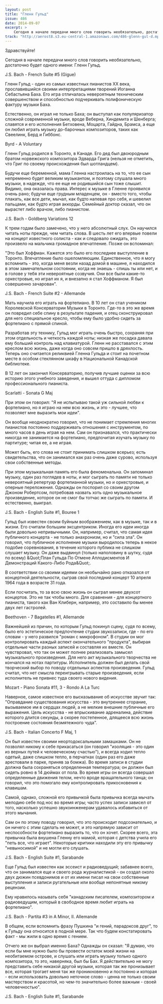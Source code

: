 ```yaml
---
layout: post
title: "Гленн Гульд"
issue: 486
date: 2014-09-07
excerpt: >
    Сегодня в начале передачи много слов говорить необязательно, достаточно будет одного имени: Гленн Гульд.
track: "http://aerost8.s3.eu-central-1.amazonaws.com/486-glenn-gul-d.mp3"
---
```


Здравствуйте!

Сегодня в начале передачи много слов говорить необязательно, достаточно будет одного имени: Гленн Гульд.

J.S. Bach - French Suite #5 (Gigue)

Гленн Гульд - один из самых известных пианистов XX века, прославившийся своими интерпретациями творений Иоганна Себастьяна Баха. Его игра отличалась невероятным техническим совершенством и способностью подчеркивать полифоническую фактуру музыки Баха.

Естественно, он играл не только Баха; он выступал как популяризатор сложной современной музыки, вроде Веберна, Хиндемита и Шенберга; славятся и его исполнения Бетховена, Моцарта, Гайдна, Брамса, а еще он любил играть музыку до-барочных композиторов, таких как Свеелинк, Берд и Гиббонс.

Byrd - A Voluntary

Гленн Гульд родился в Торонто, в Канаде. Его дед был двоюродным братом норвежского композитора Эдварда Грига (нельзя не отметить, что Григ по своему происхождения был шотландцем).

Будучи еще беременной, мама Гленна настроилась на то, что ее сын непременно будет великим музыкантом, и поэтому слушала много музыки, в надежде, что ее еще не родившийся сын тоже слышит. Видимо, она оказалась права. Интерес к музыке в Гленне проявился очень рано; будучи еще грудным младенцем, он - вместо того, чтобы плакать, как все дети, мычал, как будто напевая про себя, и шевелил пальцами, как будто играя аккорды. Семейный доктор сказал, что он вырастет либо врачом, либо пианистом.

J.S. Bach - Goldberg Variations 12

К трем годам было замечено, что у него абсолютный слух. Он научился читать ноты прежде, чем читать слова. В шесть лет его впервые повели на концерт известного солиста - как и следовало ожидать, это произвело на мальчика громадное впечатление. Позже он вспоминал:

"Это был Хоффман. Кажется это было его последнее выступление в Торонто. Впечатление было ошеломляющим. Единственное, что я могу вспомнить - это, когда меня везли назад домой в машине, я находился в этом замечательном состоянии, когда не знаешь - спишь ты или нет, и в голове у тебя эти невероятные созвучия. Они все были какие-то оркестровые, но играл их я, и внезапно я стал Хоффманом. Я был совершенно зачарован".

J.S. Bach - French Suite #2 - Allemande

Мать научила его играть на фортепиано. В 10 лет он стал учеником Королевской Консерватории Музыки в Торонто. Где-то в это же время он повредил себе спину в результате падения, и отец сконструировал для него специальное кресло, чтобы ему было удобно сидеть за фортепиано с прямой спиной.

Разработав эту технику, Гульд мог играть очень быстро, сохраняя при этом отдельность и четкость каждой ноты; низкая же посадка давала ему больший контроль над клавиатурой. Гленн не расставался с этим креслом всю жизнь, даже когда оно совсем пришло в дряхлость. Теперь оно считается реликвией Гленна Гульда и стоит на почетном месте в особом стеклянном шкафу в Национальной Канадской библиотеке.

В 12 лет он закончил Консерваторию, получив лучшие оценки за всю историю этого учебного заведения, и вышел оттуда с дипломом профессионального пианиста.

Scarlatti - Sonata G Maj

При этом он говорил: "Я не испытываю такой уж сильной любви к фортепиано, но я играю на нем всю жизнь, и это - лучшее, что позволяет мне выразить мои идеи".

Он вообще неоднократно говорил, что не понимает стремления многих пианистов постоянно поддерживать отношения с инструментом, по много часов в день играя на нем. Сам он признавался, что практически никогда не занимается на фортепиано, предпочитая изучать музыку по партитуре; читая ее, а не играя.

Может быть, его слова не стоит принимать слишком всерьез; есть свидетельства, что он занимался как раз очень даже сурово, используя свои собственные методы.

При этом музыкальная память его была феноменальна. Он запоминал музыку, один раз поглядев в ноты, и мог сыграть по памяти не только невероятный репертуар фортепианной музыки, но и оркестровые, и оперные переложения. Однажды он поспорил со своим другом Джоном Робертсом, потребовав назвать хоть одно музыкальное произведение, которое он не смог бы тотчас же сыграть по памяти. И естественно, выиграл.

J.S. Bach - English Suite #1, Bouree 1

Гульд был известен своим буйным воображением, как в музыке, так и в жизни. Его считали большим эксцентриком. Иногда его идеи иногда были довольно непривычными. Он, например, считал, что самая идея публичного концерта - не только анахронизм, но и "сила зла". Он говорил, что публичное исполнение музыки выродилось теперь в некое подобие соревнования, в течение которого публика не слишком слушает музыку. Он даже выдвинул (только наполовину в шутку, судя по всему) &Quot;План Гульда По Отмене Аплодисментов И Демонстраций Какого-Либо Рода&Quot;.

В соответствии со своими идеями он необычайно рано отказался от концертной деятельности, сыграв свой последний концерт 10 апреля 1964 года в возрасте 31 года.

Если посчитать, то за всю свою жизнь он сыграл менее двухсот концертов. Это не так чтобы много. Для сравнения - для концертного пианиста, такого как Ван Клиберн, например, это составило бы менее двух лет гастролей.

Beethoven - 7 Bagatelles #1, Allemande

Важнейшей из причин, по которым Гульд покинул сцену, судя по всему, было его эстетическое предпочтение студии звукозаписи, где - по его словам - у него развился "роман с микрофоном". В студии он мог контролировать каждый аспект окончательного "продукта", выбирая отдельные части разных записей и составляя их вместе. Он чувствровал, что так он может полнее реализовать замысел музыкального произведения. Для него акт музыкального творчества не кончался на нотах партитуры. Исполнитель должен был делать свой творческий выбор по поводу отдельных аспектов произведения. Гульд считал, что нет смысла переигрывать старые произведения, если исполнитель не привнес туда своего нового видения.

Mozart - Piano Sonata #11, 3 - Rondo A La Turc

Наверное, самое известное его высказывание об искусстве звучит так: "Оправдание существования искусства - это внутреннее сгорание, вызываемое им в сердцах людей, а не мелкие внешние публичные его выражения. Цель искусства - не впрыскивание адреналина, действие которого длится секунды, а скорее постепенное, длящееся всю жизнь построение состояния безмятежного чуда".

J.S. Bach - Italian Concerto F Maj, 1

Он был известен своими неортодоксальными замашками. Он не позволял никому к себе прикасаться (он говорил "изоляция - это один из верных путей к человеческому счастью"), и всегда ходил тепло одетый, даже слишком тепло, в перчатках (один раз его даже арестовали в парке, приняв за бомжа). Во время записи в студии должна была сохраняться определенная температура; он должен был сидеть ровно в 14 дюймах от пола. Во время игры он всегда совершал определенные движения телом, нечто вроде вращательного танца; он говорил, что это помогало ему контролировать прикосновения к клавишам.

Самой, однако, сложной его привычкой была привычка всегда мычать мелодию себе под нос во время игры; часто успех записи зависел от того, насколько успешно звукоинженерам удавалось избавиться от этого мычания.

Сам он по этому поводу говорил, что это происходит подсознательно, и он ничего с этим сделать не может, и это напрямую зависит от неспособности фортепиано выразить то, что он хочет. Скорее всего, эта привычка была внушена Гленну его мамой, которая с детства учила его "петь все, что играет". Некоторые критики находили эту его привычку "невыносимой" и не могли его слушать.

J.S. Bach - English Suite #1, Sarabande

Еще Гульд был известен как эссеист и радиоведущий; забавнее всего, что он занимался еще и своего рода журналистикой - он создал около двух дюжин псевдонимов и от их имени писал на свои собственные выступления и записи ругательные или вообще непонятные никому рецензии.

Ему нравилось называть себя "канадским писателем, композитором и радиоведущим, который в свободное время любит играть на фортепиано".

J.S. Bach - Partita #3 in A Minor, II. Allemande

В общем, если вспомнить фразу Пушкина "и гений, парадоксов друг", то к Гульду она относится в подной мере. Так что будем констатировать факт - мы жили в одно время с гением.

Отчего же он выбрал именно Баха? Однажды он сказал: "Я думаю, что если бы мне нужно было бы провести остаток моей жизни на необитаемом острове, и слушать или играть музыку только одного композитора, то это, наверняка, был бы Бах. Я действительно не могу представить себе никакой другой музыки, которая так же пронизывает все, которая трогает меня так же проникновенно и постоянно и которая - если использовать довольно неточное слово - ценна не только своим мастерством и красотой, но чем-то значительно более важным - своей человечностью".

J.S. Bach - English Suite #1, Sarabande

